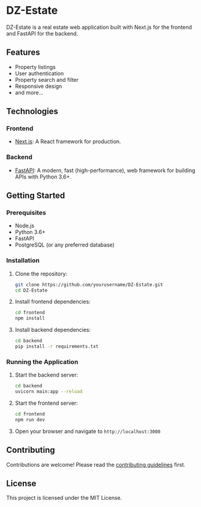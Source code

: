 # DZ-Estate

DZ-Estate is a real estate web application built with Next.js for the frontend and FastAPI for the backend.

## Features

- Property listings
- User authentication
- Property search and filter
- Responsive design
- and more...

## Technologies

### Frontend

- [Next.js](https://nextjs.org/): A React framework for production.

### Backend

- [FastAPI](https://fastapi.tiangolo.com/): A modern, fast (high-performance), web framework for building APIs with Python 3.6+.

## Getting Started

### Prerequisites

- Node.js
- Python 3.6+
- FastAPI
- PostgreSQL (or any preferred database)

### Installation

1. Clone the repository:

   ```bash
   git clone https://github.com/yourusername/DZ-Estate.git
   cd DZ-Estate
   ```

2. Install frontend dependencies:

   ```bash
   cd frontend
   npm install
   ```

3. Install backend dependencies:
   ```bash
   cd backend
   pip install -r requirements.txt
   ```

### Running the Application

1. Start the backend server:

   ```bash
   cd backend
   uvicorn main:app --reload
   ```

2. Start the frontend server:

   ```bash
   cd frontend
   npm run dev
   ```

3. Open your browser and navigate to `http://localhost:3000`

## Contributing

Contributions are welcome! Please read the [contributing guidelines](CONTRIBUTING.md) first.

## License

This project is licensed under the MIT License.

<!-- domains  -->
<!--

Sr No	 	   Record Id	 	   Name	 	   Destination IP Address	 	   Status


1	 	     144739549	 	production-server.tech	 	104.248.17.127	 	Active


2	 	     144739720	 	krelli.production-server.tech	 	104.248.17.127	 	Active


3	 	     144744773	 	yumyum.production-server.tech	 	104.248.17.127	 	Active


4	 	     144744807	 	airbnb.production-server.tech	 	104.248.17.127	 	Active


5	 	     144745298	 	krelli1.production-server.tech	 	104.248.17.127	 	Active


6	 	     144745312	 	yumyum1.production-server.tech	 	104.248.17.127	 	Active


7	 	     144745318	 	swiftbuy.production-server.tech	 	104.248.17.127	 	Active


8	 	     144745329	 	socialsync.production-server.tech	 	104.248.17.127	 	Active


9	 	     144745335	 	swiftbuy1.production-server.tech	 	104.248.17.127	 	Active


10	 	     144745348	 	socialsync1.production-server.tech	 	104.248.17.127	 	Active


11	 	     144745523	 	blog.production-server.tech	 	104.248.17.127	 	Active


12	 	     144745527	 	blog1.production-server.tech	 	104.248.17.127	 	Active


13	 	     146794868	 	gl.production-server.tech	 	104.248.17.127	 	Active


14	 	     146794875	 	gl1.production-server.tech	 	104.248.17.127	 	Active


15	 	     149318607	 	rentals.production-server.tech
 -->
